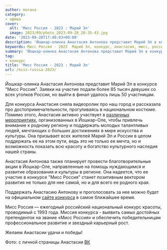```yaml
---
author: morava
category:
- афиша
cover:
  alt: 'Мисс Россия - 2023 : Марий Эл'
  image: 2023/09/photo_2023-09-28_20-35-43.jpg
date: '2023-09-28T17:40:03+00:00'
description: 'Йошкар-олинка Анастасия Антонова представит Марий Эл в конкурсе "Мисс Россия". Заявки на участие подали более 85 тысяч девушек со всех уголков России, но...'
keywords: Мисс Россия - 2023  Марий Эл, конкурс, анастасия, мисс, россия, йошкар, конкурса, поддержать, антонова, марий, конкурсе, участие, россии, оле, культуры, только, развитие
summary: 'Йошкар-олинка Анастасия Антонова представит Марий Эл в конкурсе "Мисс Россия". Заявки на участие подали более 85 тысяч девушек со всех уголков России, но...'
tag:
- конкурс
title: 'Мисс Россия - 2023 : Марий Эл'
url: /miss-russia-2023/
---
```


Йошкар-олинка Анастасия Антонова представит Марий Эл в конкурсе "Мисс Россия". Заявки на участие подали более 85 тысяч девушек со всех уголков России, но выйти в финал удалось лишь 50 участницам.

Для конкурса Анастасия сняла видеоролик про наш город и рассказала про достопримечательности, прогуливаясь в национальном костюме. Помимо этого, Анастасия активно участвует в [различных мероприятиях](/gosarhiv/), организованных в Йошкар-Оле, чтобы привлечь внимание к родному региону и поддержать молодых талантливых людей, мечтающих о больших достижениях в мире искусства и культуры. Она призывает всех жителей Марий Эл и России в целом поддержать ее на этом пути, ведь это не только ее мечта, но и возможность показать всю красоту и богатство культурного наследия нашей страны.

Анастасия Антонова также планирует провести благотворительные акции в Йошкар-Оле, направленные на помощь нуждающимся и развитие образования и культуры в регионе. Она надеется, что ее участие в конкурсе "Мисс Россия" станет позитивным вектором развития не только для нее самой, но и для всего ее родного края.

Поддержать Анастасию Антонову и проголосовать за нее можно будет на официальном [сайте конкурса](https://www.missrussia.ru/) в самое ближайшее время.

Мисс Россия — ежегодный российский национальный конкурс красоты, проводимый с 1993 года. Миссия конкурса - выявить самых достойных претенденток на звание «Мисс Россия» и обеспечить победительницам профессиональное развитие и звездный карьерный рост.

Желаем Анастасии удачи и победы!

Фото: с личной страницы Анастасии [ВК](https://vk.com/id145764658)